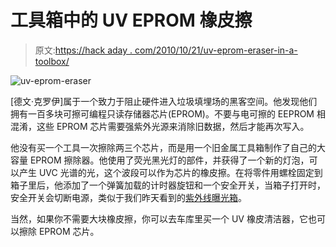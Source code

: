 # 工具箱中的 UV EPROM 橡皮擦

> 原文:[https://hack aday . com/2010/10/21/uv-eprom-eraser-in-a-toolbox/](https://hackaday.com/2010/10/21/uv-eprom-eraser-in-a-toolbox/)

![](../Images/882f4255d9edc2ddbe82f090a2ed786b.png "uv-eprom-eraser")

[德文·克罗伊]属于一个致力于阻止硬件进入垃圾填埋场的黑客空间。他发现他们拥有一百多块可擦可编程只读存储器芯片(EPROM)。不要与电可擦的 EEPROM 相混淆，这些 EPROM 芯片需要强紫外光源来消除旧数据，然后才能再次写入。

他没有买一个工具一次擦除两三个芯片，而是用一个旧金属工具箱制作了自己的大容量 EPROM 擦除器。他使用了荧光黑光灯的部件，并获得了一个新的灯泡，可以产生 UVC 光谱的光，这个波段可以作为芯片的橡皮擦。在将零件用螺栓固定到箱子里后，他添加了一个弹簧加载的计时器旋钮和一个安全开关，当箱子打开时，安全开关会切断电源，类似于我们昨天看到的[紫外线曝光箱](http://hackaday.com/2010/10/20/building-a-uv-exposure-box/)。

当然，如果你不需要大块橡皮擦，你可以去车库里买一个 UV 橡皮清洁器，它也可以擦除 EPROM 芯片。